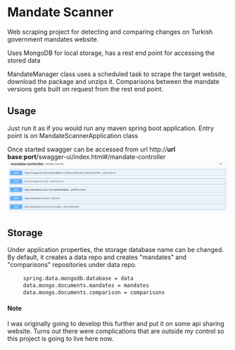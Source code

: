 # Mandate Scanner

Web scraping project for detecting and comparing changes on Turkish government mandates website.

Uses MongoDB for local storage, has a rest end point for accessing the stored data

MandateManager class uses a scheduled task to scrape the target website, download the package and unzips it.
Comparisons between the mandate versions gets built on request from the rest end point.


## Usage
Just run it as if you would run any maven spring boot application. Entry point is on MandateScannerApplication class

Once started swagger can be accessed from url http://**url base**:**port**/swagger-ui/index.html#/mandate-controller
![Swagger image](/media/swagger.png)

## Storage

Under application properties, the storage database name can be changed.
By default, it creates a data repo and creates "mandates" and "comparisons" repositories under data repo.

         spring.data.mongodb.database = data
         data.mongo.documents.mandates = mandates
         data.mongo.documents.comparison = comparisons

#### Note
I was originally going to develop this further and put it on some api sharing website. 
Turns out there were complications that are outside my control so this project is going to live here now.